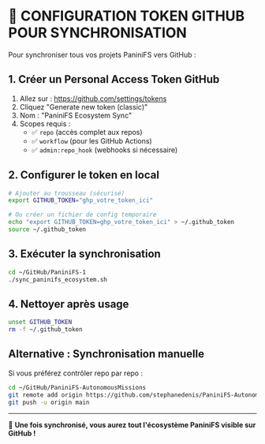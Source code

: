 # 🔐 CONFIGURATION TOKEN GITHUB POUR SYNCHRONISATION

Pour synchroniser tous vos projets PaniniFS vers GitHub :

## 1. Créer un Personal Access Token GitHub

1. Allez sur : https://github.com/settings/tokens
2. Cliquez "Generate new token (classic)"
3. Nom : "PaniniFS Ecosystem Sync"
4. Scopes requis :
   - ✅ `repo` (accès complet aux repos)
   - ✅ `workflow` (pour les GitHub Actions)
   - ✅ `admin:repo_hook` (webhooks si nécessaire)

## 2. Configurer le token en local

```bash
# Ajouter au trousseau (sécurisé)
export GITHUB_TOKEN="ghp_votre_token_ici"

# Ou créer un fichier de config temporaire
echo "export GITHUB_TOKEN=ghp_votre_token_ici" > ~/.github_token
source ~/.github_token
```

## 3. Exécuter la synchronisation

```bash
cd ~/GitHub/PaniniFS-1
./sync_paninifs_ecosystem.sh
```

## 4. Nettoyer après usage

```bash
unset GITHUB_TOKEN
rm -f ~/.github_token
```

## Alternative : Synchronisation manuelle

Si vous préférez contrôler repo par repo :

```bash
cd ~/GitHub/PaniniFS-AutonomousMissions
git remote add origin https://github.com/stephanedenis/PaniniFS-AutonomousMissions.git
git push -u origin main
```

---

🎯 **Une fois synchronisé, vous aurez tout l'écosystème PaniniFS visible sur GitHub !**
